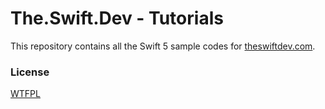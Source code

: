 # The.Swift.Dev - Tutorials

This repository contains all the Swift 5 sample codes for [theswiftdev.com](https://theswiftdev.com/2018/04/17/ultimate-uicollectionview-guide-with-ios-examples-written-in-swift/). 

### License

[WTFPL](LICENSE)
